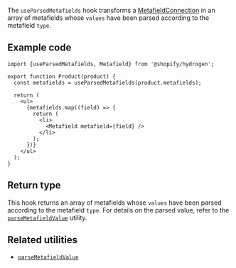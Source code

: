 <!-- This file is generated from source code in the Shopify/hydrogen repo. Edit the files in /packages/hydrogen/src/hooks/useParsedMetafields and run 'yarn generate-docs' at the root of this repo. For more information, refer to https://github.com/Shopify/shopify-dev/blob/main/content/internal/operations/hydrogen-reference-docs.md. -->

The `useParsedMetafields` hook transforms a [MetafieldConnection](/api/storefront/reference/common-objects/metafieldconnection)
in an array of metafields whose `values` have been parsed according to the metafield `type`.

## Example code

```tsx
import {useParsedMetafields, Metafield} from '@shopify/hydrogen';

export function Product(product) {
  const metafields = useParsedMetafields(product.metafields);

  return (
    <ul>
      {metafields.map((field) => {
        return (
          <li>
            <Metafield metafield={field} />
          </li>
        );
      })}
    </ul>
  );
}
```

## Return type

This hook returns an array of metafields whose `values` have been parsed according to the metafield `type`. For details on the parsed value, refer to the [`parseMetafieldValue`](/api/hydrogen/utilities/parsemetafieldvalue) utility.

## Related utilities

- [`parseMetafieldValue`](/api/hydrogen/utilities/parsemetafieldvalue)
